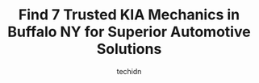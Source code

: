---
layout: ampstory
image: https://images.unsplash.com/photo-1621772991673-de61ffe34408?ixlib=rb-4.0.3&ixid=MnwxMjA3fDB8MHxwaG90by1wYWdlfHx8fGVufDB8fHx8&auto=format&fit=crop&w=640&h=853&q=80
author: techidn
featured: false
description: Trust your vehicles maintenance and repairs to the 7 best KIA Mechanic in Buffalo NY, USA. With their extensive experience, cutting-edge technology, and commitment to customer satisfaction,
title: Find 7 Trusted KIA Mechanics in Buffalo NY for Superior Automotive Solutions
cover:
   title: Find 7 Trusted KIA Mechanics in Buffalo NY for Superior Automotive Solutions
   subtitle: Rickpate
   background: https://images.unsplash.com/photo-1621772991673-de61ffe34408?ixlib=rb-4.0.3&ixid=MnwxMjA3fDB8MHxwaG90by1wYWdlfHx8fGVufDB8fHx8&auto=format&fit=crop&w=640&h=853&q=80

pages: 
 - layout: thirds
   top: <h1>#1 West Herr KIA</h1>
   bottom: "<p>****Edit Update****So after being contacted by upper management, they discussed with me what had happened and why I was so displeased with my experience. Yes, they read m</p>"
   background: https://www.knot35.com/toplist/wp-content/uploads/2023/06/best-kia-mechanic-1-in-buffalo-ny-1685839117.jpeg
   backgroundblur: true
 - layout: thirds
   top: <h1>#2 Collision Masters Enterprise LLC</h1>
   bottom: "<p>290 South Park Ave, Buffalo, NY 14204, United States</p>"
   background: https://www.knot35.com/toplist/wp-content/uploads/2023/06/best-kia-mechanic-2-in-buffalo-ny-1685839118.jpeg
   cta:
      link: https://www.knot35.com/toplist/find-7-trusted-kia-mechanics-in-buffalo-ny-for-superior-automotive-solutions/
      text: Find 7 Trusted KIA Mechanics in Buffalo NY for Superior Automotive Solutions
 - layout: thirds
   top: <h1>#3 Davids Star Automotive</h1>
   bottom: "<p>303 Hopkins St, Buffalo, NY 14220, United States</p>"
   background: https://www.knot35.com/toplist/wp-content/uploads/2023/06/best-kia-mechanic-3-in-buffalo-ny-1685839118.jpeg
   cta:
      link: https://www.knot35.com/toplist/find-7-trusted-kia-mechanics-in-buffalo-ny-for-superior-automotive-solutions/
      text: Find 7 Trusted KIA Mechanics in Buffalo NY for Superior Automotive Solutions
 - layout: thirds
   top: <h1>#4 K-S Auto Stores</h1>
   bottom: "<p>811 Niagara St, Tonawanda, NY 14150, United States</p>"
   background: https://images.unsplash.com/photo-1496096265110-f83ad7f96608?ixlib=rb-4.0.3&ixid=MnwxMjA3fDB8MHxwaG90by1wYWdlfHx8fGVufDB8fHx8&auto=format&fit=crop&w=640&h=853&q=80
   cta:
      link: https://www.knot35.com/toplist/find-7-trusted-kia-mechanics-in-buffalo-ny-for-superior-automotive-solutions/
      text: Find 7 Trusted KIA Mechanics in Buffalo NY for Superior Automotive Solutions
 - layout: thirds
   top: <h1>#5 Sweeneys Garage</h1>
   bottom: "<p>424 Niagara Falls Blvd, Buffalo, NY 14223, United States</p>"
   background: https://images.unsplash.com/photo-1567360425618-1594206637d2?ixlib=rb-4.0.3&ixid=MnwxMjA3fDB8MHxwaG90by1wYWdlfHx8fGVufDB8fHx8&auto=format&fit=crop&w=640&h=853&q=80
   cta:
      link: https://www.knot35.com/toplist/find-7-trusted-kia-mechanics-in-buffalo-ny-for-superior-automotive-solutions/
      text: Find 7 Trusted KIA Mechanics in Buffalo NY for Superior Automotive Solutions
 - layout: thirds
   top: <h1>#6 Forest Automotive</h1>
   bottom: "<p>361 Forest Ave, Buffalo, NY 14213, United States</p>"
   background: https://images.unsplash.com/photo-1599422314077-f4dfdaa4cd09?ixlib=rb-4.0.3&ixid=MnwxMjA3fDB8MHxwaG90by1wYWdlfHx8fGVufDB8fHx8&auto=format&fit=crop&w=640&h=853&q=80
   cta:
      link: https://www.knot35.com/toplist/find-7-trusted-kia-mechanics-in-buffalo-ny-for-superior-automotive-solutions/
      text: Find 7 Trusted KIA Mechanics in Buffalo NY for Superior Automotive Solutions
 - layout: thirds
   top: <h1>#7 Max Auto Service</h1>
   bottom: "<p>1871 Hertel Ave, Buffalo, NY 14214, United States</p>"
   background: https://images.unsplash.com/photo-1604871000636-074fa5117945?ixlib=rb-4.0.3&ixid=MnwxMjA3fDB8MHxwaG90by1wYWdlfHx8fGVufDB8fHx8&auto=format&fit=crop&w=640&h=853&q=80
   cta:
      link: https://www.knot35.com/toplist/find-7-trusted-kia-mechanics-in-buffalo-ny-for-superior-automotive-solutions/
      text: Find 7 Trusted KIA Mechanics in Buffalo NY for Superior Automotive Solutions
 - layout: thirds
   middle: Continue reading...
   background: https://images.unsplash.com/photo-1541356665065-22676f35dd40?ixlib=rb-4.0.3&ixid=MnwxMjA3fDB8MHxwaG90by1wYWdlfHx8fGVufDB8fHx8&auto=format&fit=crop&w=640&h=853&q=80
   cta:
      link: https://www.knot35.com/toplist/find-7-trusted-kia-mechanics-in-buffalo-ny-for-superior-automotive-solutions/
      text: Find 7 Trusted KIA Mechanics in Buffalo NY for Superior Automotive Solutions
      
---